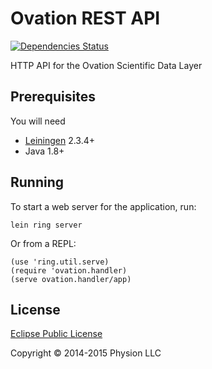 # Ovation REST API

[![Dependencies Status](https://jarkeeper.com/physion/ovation-webapi/status.svg)](https://jarkeeper.com/physion/ovation-webapi)

HTTP API for the Ovation Scientific Data Layer

## Prerequisites

You will need 

* [Leiningen][1] 2.3.4+
* Java 1.8+

[1]: https://github.com/technomancy/leiningen

## Running

To start a web server for the application, run:

    lein ring server

Or from a REPL:

    (use 'ring.util.serve)
    (require 'ovation.handler)
    (serve ovation.handler/app)

## License

[Eclipse Public License](https://www.eclipse.org/legal/epl-v10.html)

Copyright © 2014-2015 Physion LLC
